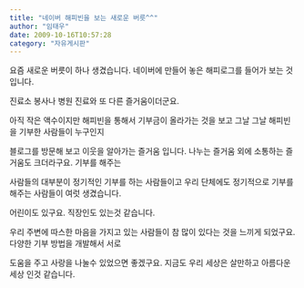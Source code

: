 ```yaml
---
title: "네이버 해피빈을 보는 새로운 버릇^^"
author: "임태우"
date: 2009-10-16T10:57:28
category: "자유게시판"
---
```


요즘 새로운 버릇이 하나 생겼습니다. 네이버에 만들어 놓은 해피로그를 들어가 보는 것입니다.

진료소 봉사나 병원 진료와 또 다른 즐거움이더군요.

아직 작은 액수이지만 해피빈을 통해서 기부금이 올라가는 것을 보고 그날 그날 해피빈을 기부한 사람들이 누구인지

블로그를 방문해 보고 이웃을 알아가는 즐거움 입니다. 나누는 즐거움 외에 소통하는 즐거움도 크더라구요. 기부를 해주는

사람들의 대부분이 정기적인 기부를 하는 사람들이고 우리 단체에도 정기적으로 기부를 해주는 사람들이 여럿 생겼습니다.

어린이도 있구요. 직장인도 있는것 같습니다.

우리 주변에 따스한 마음을 가지고 있는 사람들이 참 많이 있다는 것을 느끼게 되었구요. 다양한 기부 방법을 개발해서 서로

도움을 주고 사랑을 나눌수 있었으면 좋겠구요. 지금도 우리 세상은 살만하고 아름다운 세상 인것 같습니다.
